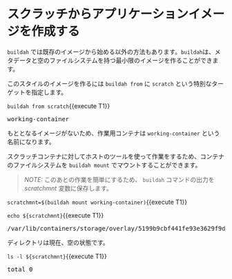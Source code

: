 # スクラッチからアプリケーションイメージを作成する

`buildah` では既存のイメージから始める以外の方法もあります。`buildah`は、メタデータと空のファイルシステムを持つ最小限のイメージを作ることができます。

このスタイルのイメージを作るには `buildah from` に  `scratch` という特別なターゲットを指定します。

`buildah from scratch`{{execute T1}}

<pre class="file">
working-container
</pre>

もととなるイメージがないため、作業用コンテナは `working-container` という名前になります。

スクラッチコンテナに対してホストのツールを使って作業をするため、コンテナのファイルシステムを `buildah mount` でマウントすることができます。

> _NOTE:_ このあとの作業を簡単にするため、 `buildah` コマンドの出力を *scratchmnt* 変数に保存します。

`scratchmnt=$(buildah mount working-container)`{{execute T1}}

`echo ${scratchmnt}`{{execute T1}}

<pre class="file">
/var/lib/containers/storage/overlay/5199b9cbf441fe93e3629f9d6336fd7008858b9b6e23629a724ccc2f567f3feb/merged
</pre>

ディレクトリは現在、空の状態です。

`ls -l ${scratchmnt}`{{execute T1}}

<pre class="file">
total 0
</pre>
